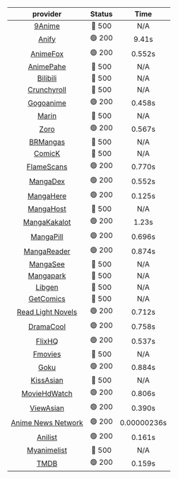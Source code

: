 | **provider** | **Status** | **Time** |
|:--------:|:------:|:----:|
| [9Anime](https://9anime.pl) | 🔴 500 | N/A |
|  [Anify](https://api.anify.tv)  | 🟢 200 | 9.41s |
|  [AnimeFox](https://animefox.tv)  | 🟢 200 | 0.552s |
| [AnimePahe](https://animepahe.com) | 🔴 500 | N/A |
| [Bilibili](https://bilibili.tv) | 🔴 500 | N/A |
| [Crunchyroll](https://cronchy.consumet.stream) | 🔴 500 | N/A |
|  [Gogoanime](https://gogoanime3.net)  | 🟢 200 | 0.458s |
| [Marin](https://marin.moe) | 🔴 500 | N/A |
|  [Zoro](https://aniwatch.to)  | 🟢 200 | 0.567s |
| [BRMangas](https://www.brmangas.net) | 🔴 500 | N/A |
| [ComicK](https://comick.app) | 🔴 500 | N/A |
|  [FlameScans](https://flamescans.org/)  | 🟢 200 | 0.770s |
|  [MangaDex](https://mangadex.org)  | 🟢 200 | 0.552s |
|  [MangaHere](http://www.mangahere.cc)  | 🟢 200 | 0.125s |
| [MangaHost](https://mangahosted.com) | 🔴 500 | N/A |
|  [MangaKakalot](https://mangakakalot.com)  | 🟢 200 | 1.23s |
|  [MangaPill](https://mangapill.com)  | 🟢 200 | 0.696s |
|  [MangaReader](https://mangareader.to)  | 🟢 200 | 0.874s |
| [MangaSee](https://mangasee123.com) | 🔴 500 | N/A |
| [Mangapark](https://v2.mangapark.net) | 🔴 500 | N/A |
| [Libgen](http://libgen) | 🔴 500 | N/A |
| [GetComics](https://getcomics.info/) | 🔴 500 | N/A |
|  [Read Light Novels](https://readlightnovels.net)  | 🟢 200 | 0.712s |
|  [DramaCool](https://dramacool.hr)  | 🟢 200 | 0.758s |
|  [FlixHQ](https://flixhq.to)  | 🟢 200 | 0.537s |
| [Fmovies](https://fmovies.to) | 🔴 500 | N/A |
|  [Goku](https://goku.sx)  | 🟢 200 | 0.884s |
| [KissAsian](https://kissasian.mx) | 🔴 500 | N/A |
|  [MovieHdWatch](https://movieshd.watch)  | 🟢 200 | 0.806s |
|  [ViewAsian](https://viewasian.co)  | 🟢 200 | 0.390s |
|  [Anime News Network](https://www.animenewsnetwork.com)  | 🟢 200 | 0.00000236s |
|  [Anilist](https://anilist.co)  | 🟢 200 | 0.161s |
| [Myanimelist](https://myanimelist.net/) | 🔴 500 | N/A |
|  [TMDB](https://www.themoviedb.org)  | 🟢 200 | 0.159s |
